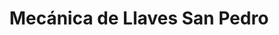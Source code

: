 ---
title: "Mecánica de Llaves San Pedro"
url: /cochabamba/mecanica-de-llaves-san-pedro/
shop: Schlüsseldienst
---